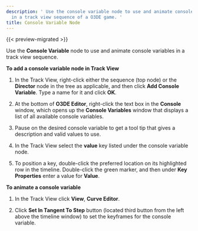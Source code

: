 ```yaml
---
description: ' Use the console variable node to use and animate console variables
  in a track view sequence of a O3DE game. '
title: Console Variable Node
---
```


{{< preview-migrated >}}

Use the **Console Variable** node to use and animate console variables in a track view sequence.

**To add a console variable node in Track View**

1. In the Track View, right\-click either the sequence (top node) or the **Director** node in the tree as applicable, and then click **Add Console Variable**. Type a name for it and click **OK**.

1. At the bottom of **O3DE Editor**, right\-click the text box in the **Console** window, which opens up the **Console Variables** window that displays a list of all available console variables.

1. Pause on the desired console variable to get a tool tip that gives a description and valid values to use.

1. In the Track View select the **value** key listed under the console variable node.

1. To position a key, double\-click the preferred location on its highlighted row in the timeline. Double\-click the green marker, and then under **Key Properties** enter a value for **Value**.

**To animate a console variable**

1. In the Track View click **View**, **Curve Editor**.

1. Click **Set In Tangent To Step** button (located third button from the left above the timeline window) to set the keyframes for the console variable.
